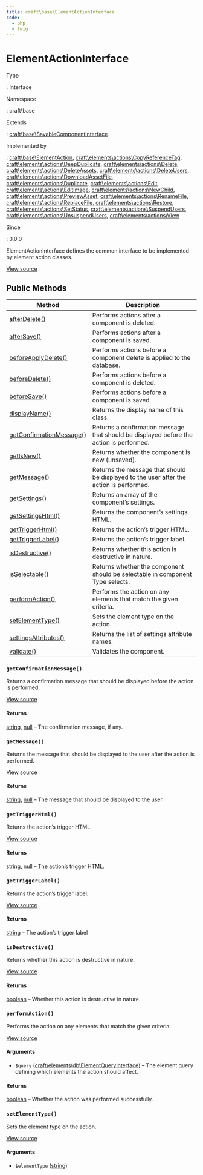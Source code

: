 ```yaml
---
title: craft\base\ElementActionInterface
code:
  - php
  - twig
---
```


# ElementActionInterface

Type

:   Interface

Namespace

:   craft\base

Extends

:   [craft\base\SavableComponentInterface](craft-base-savablecomponentinterface.md)

Implemented by

:   [craft\base\ElementAction](craft-base-elementaction.md), [craft\elements\actions\CopyReferenceTag](craft-elements-actions-copyreferencetag.md), [craft\elements\actions\DeepDuplicate](craft-elements-actions-deepduplicate.md), [craft\elements\actions\Delete](craft-elements-actions-delete.md), [craft\elements\actions\DeleteAssets](craft-elements-actions-deleteassets.md), [craft\elements\actions\DeleteUsers](craft-elements-actions-deleteusers.md), [craft\elements\actions\DownloadAssetFile](craft-elements-actions-downloadassetfile.md), [craft\elements\actions\Duplicate](craft-elements-actions-duplicate.md), [craft\elements\actions\Edit](craft-elements-actions-edit.md), [craft\elements\actions\EditImage](craft-elements-actions-editimage.md), [craft\elements\actions\NewChild](craft-elements-actions-newchild.md), [craft\elements\actions\PreviewAsset](craft-elements-actions-previewasset.md), [craft\elements\actions\RenameFile](craft-elements-actions-renamefile.md), [craft\elements\actions\ReplaceFile](craft-elements-actions-replacefile.md), [craft\elements\actions\Restore](craft-elements-actions-restore.md), [craft\elements\actions\SetStatus](craft-elements-actions-setstatus.md), [craft\elements\actions\SuspendUsers](craft-elements-actions-suspendusers.md), [craft\elements\actions\UnsuspendUsers](craft-elements-actions-unsuspendusers.md), [craft\elements\actions\View](craft-elements-actions-view.md)

Since

:   3.0.0



ElementActionInterface defines the common interface to be implemented by element action classes.





[View source](https://github.com/craftcms/cms/blob/master/src/base/ElementActionInterface.php)






## Public Methods

| Method                                                                                                                                      | Description
| ------------------------------------------------------------------------------------------------------------------------------------------- | ---------------------------------------------------------------------------------------
| [afterDelete()](craft-base-savablecomponentinterface.md#method-afterdelete "Defined by craft\base\SavableComponentInterface")               | Performs actions after a component is deleted.
| [afterSave()](craft-base-savablecomponentinterface.md#method-aftersave "Defined by craft\base\SavableComponentInterface")                   | Performs actions after a component is saved.
| [beforeApplyDelete()](craft-base-savablecomponentinterface.md#method-beforeapplydelete "Defined by craft\base\SavableComponentInterface")   | Performs actions before a component delete is applied to the database.
| [beforeDelete()](craft-base-savablecomponentinterface.md#method-beforedelete "Defined by craft\base\SavableComponentInterface")             | Performs actions before a component is deleted.
| [beforeSave()](craft-base-savablecomponentinterface.md#method-beforesave "Defined by craft\base\SavableComponentInterface")                 | Performs actions before a component is saved.
| [displayName()](craft-base-componentinterface.md#method-displayname "Defined by craft\base\ComponentInterface")                             | Returns the display name of this class.
| [getConfirmationMessage()](craft-base-elementactioninterface.md#method-getconfirmationmessage)                                              | Returns a confirmation message that should be displayed before the action is performed.
| [getIsNew()](craft-base-savablecomponentinterface.md#method-getisnew "Defined by craft\base\SavableComponentInterface")                     | Returns whether the component is new (unsaved).
| [getMessage()](craft-base-elementactioninterface.md#method-getmessage)                                                                      | Returns the message that should be displayed to the user after the action is performed.
| [getSettings()](craft-base-savablecomponentinterface.md#method-getsettings "Defined by craft\base\SavableComponentInterface")               | Returns an array of the component’s settings.
| [getSettingsHtml()](craft-base-savablecomponentinterface.md#method-getsettingshtml "Defined by craft\base\SavableComponentInterface")       | Returns the component’s settings HTML.
| [getTriggerHtml()](craft-base-elementactioninterface.md#method-gettriggerhtml)                                                              | Returns the action’s trigger HTML.
| [getTriggerLabel()](craft-base-elementactioninterface.md#method-gettriggerlabel)                                                            | Returns the action’s trigger label.
| [isDestructive()](craft-base-elementactioninterface.md#method-isdestructive)                                                                | Returns whether this action is destructive in nature.
| [isSelectable()](craft-base-savablecomponentinterface.md#method-isselectable "Defined by craft\base\SavableComponentInterface")             | Returns whether the component should be selectable in component Type selects.
| [performAction()](craft-base-elementactioninterface.md#method-performaction)                                                                | Performs the action on any elements that match the given criteria.
| [setElementType()](craft-base-elementactioninterface.md#method-setelementtype)                                                              | Sets the element type on the action.
| [settingsAttributes()](craft-base-savablecomponentinterface.md#method-settingsattributes "Defined by craft\base\SavableComponentInterface") | Returns the list of settings attribute names.
| [validate()](craft-base-savablecomponentinterface.md#method-validate "Defined by craft\base\SavableComponentInterface")                     | Validates the component.

### `getConfirmationMessage()`





Returns a confirmation message that should be displayed before the action is performed.




[View source](https://github.com/craftcms/cms/blob/master/src/base/ElementActionInterface.php#L53)



#### Returns

[string](http://php.net/language.types.string), [null](http://php.net/language.types.null) – The confirmation message, if any.



### `getMessage()`





Returns the message that should be displayed to the user after the action is performed.




[View source](https://github.com/craftcms/cms/blob/master/src/base/ElementActionInterface.php#L68)



#### Returns

[string](http://php.net/language.types.string), [null](http://php.net/language.types.null) – The message that should be displayed to the user.



### `getTriggerHtml()`





Returns the action’s trigger HTML.




[View source](https://github.com/craftcms/cms/blob/master/src/base/ElementActionInterface.php#L46)



#### Returns

[string](http://php.net/language.types.string), [null](http://php.net/language.types.null) – The action’s trigger HTML.



### `getTriggerLabel()`





Returns the action’s trigger label.




[View source](https://github.com/craftcms/cms/blob/master/src/base/ElementActionInterface.php#L39)



#### Returns

[string](http://php.net/language.types.string) – The action’s trigger label



### `isDestructive()`





Returns whether this action is destructive in nature.




[View source](https://github.com/craftcms/cms/blob/master/src/base/ElementActionInterface.php#L25)



#### Returns

[boolean](http://php.net/language.types.boolean) – Whether this action is destructive in nature.



### `performAction()`





Performs the action on any elements that match the given criteria.




[View source](https://github.com/craftcms/cms/blob/master/src/base/ElementActionInterface.php#L61)


#### Arguments

- `$query` ([craft\elements\db\ElementQueryInterface](craft-elements-db-elementqueryinterface.md)) – The element query defining which elements the action should affect.

#### Returns

[boolean](http://php.net/language.types.boolean) – Whether the action was performed successfully.



### `setElementType()`





Sets the element type on the action.




[View source](https://github.com/craftcms/cms/blob/master/src/base/ElementActionInterface.php#L32)


#### Arguments

- `$elementType` ([string](http://php.net/language.types.string))










